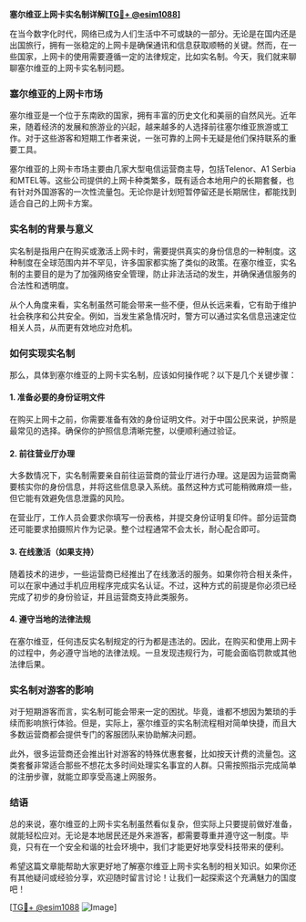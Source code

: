 **塞尔维亚上网卡实名制详解[[TG💪+ @esim1088](https://t.me/s/esim1088)]**

在当今数字化时代，网络已成为人们生活中不可或缺的一部分。无论是在国内还是出国旅行，拥有一张稳定的上网卡是确保通讯和信息获取顺畅的关键。然而，在一些国家，上网卡的使用需要遵循一定的法律规定，比如实名制。今天，我们就来聊聊塞尔维亚的上网卡实名制问题。

### 塞尔维亚的上网卡市场

塞尔维亚是一个位于东南欧的国家，拥有丰富的历史文化和美丽的自然风光。近年来，随着经济的发展和旅游业的兴起，越来越多的人选择前往塞尔维亚旅游或工作。对于这些游客和短期工作者来说，一张可靠的上网卡无疑是他们保持联系的重要工具。

塞尔维亚的上网卡市场主要由几家大型电信运营商主导，包括Telenor、A1 Serbia和MTEL等。这些公司提供的上网卡种类繁多，既有适合本地用户的长期套餐，也有针对外国游客的一次性流量包。无论你是计划短暂停留还是长期居住，都能找到适合自己的上网卡方案。

### 实名制的背景与意义

实名制是指用户在购买或激活上网卡时，需要提供真实的身份信息的一种制度。这种制度在全球范围内并不罕见，许多国家都实施了类似的政策。在塞尔维亚，实名制的主要目的是为了加强网络安全管理，防止非法活动的发生，并确保通信服务的合法性和透明度。

从个人角度来看，实名制虽然可能会带来一些不便，但从长远来看，它有助于维护社会秩序和公共安全。例如，当发生紧急情况时，警方可以通过实名信息迅速定位相关人员，从而更有效地应对危机。

### 如何实现实名制

那么，具体到塞尔维亚的上网卡实名制，应该如何操作呢？以下是几个关键步骤：

#### 1. 准备必要的身份证明文件

在购买上网卡之前，你需要准备有效的身份证明文件。对于中国公民来说，护照是最常见的选择。确保你的护照信息清晰完整，以便顺利通过验证。

#### 2. 前往营业厅办理

大多数情况下，实名制需要亲自前往运营商的营业厅进行办理。这是因为运营商需要核实你的身份信息，并将这些信息录入系统。虽然这种方式可能稍微麻烦一些，但它能有效避免信息泄露的风险。

在营业厅，工作人员会要求你填写一份表格，并提交身份证明复印件。部分运营商还可能要求拍摄照片作为记录。整个过程通常不会太长，耐心配合即可。

#### 3. 在线激活（如果支持）

随着技术的进步，一些运营商已经推出了在线激活的服务。如果你符合相关条件，可以在家中通过手机应用程序完成实名认证。不过，这种方式的前提是你必须已经完成了初步的身份验证，并且运营商支持此类服务。

#### 4. 遵守当地的法律法规

在塞尔维亚，任何违反实名制规定的行为都是违法的。因此，在购买和使用上网卡的过程中，务必遵守当地的法律法规。一旦发现违规行为，可能会面临罚款或其他法律后果。

### 实名制对游客的影响

对于短期游客而言，实名制可能会带来一定的困扰。毕竟，谁都不想因为繁琐的手续而影响旅行体验。但是，实际上，塞尔维亚的实名制流程相对简单快捷，而且大多数运营商都会提供专门的客服团队来协助解决问题。

此外，很多运营商还会推出针对游客的特殊优惠套餐，比如按天计费的流量包。这类套餐非常适合那些不想花太多时间处理实名事宜的人群。只需按照指示完成简单的注册步骤，就能立即享受高速上网服务。

### 结语

总的来说，塞尔维亚的上网卡实名制虽然看似复杂，但实际上只要提前做好准备，就能轻松应对。无论是本地居民还是外来游客，都需要尊重并遵守这一制度。毕竟，只有在一个安全和谐的社会环境中，我们才能更好地享受科技带来的便利。

希望这篇文章能帮助大家更好地了解塞尔维亚上网卡实名制的相关知识。如果你还有其他疑问或经验分享，欢迎随时留言讨论！让我们一起探索这个充满魅力的国度吧！

[[TG💪+ @esim1088](https://t.me/s/esim1088) ![Image](https://i.postimg.cc/4NQfJmqS/Snipaste-2025-05-13-00-14-12.png)]